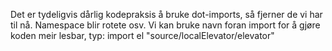 Det er tydeligvis dårlig kodepraksis å bruke dot-imports, så fjerner de vi har til nå.
Namespace blir rotete osv.
Vi kan bruke navn foran import for å gjøre koden meir lesbar,
typ: 
import el "source/localElevator/elevator"